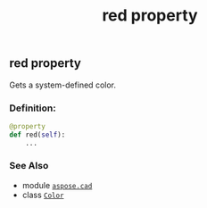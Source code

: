 ﻿---
title: red property
second_title: Aspose.CAD for Python via .NET API References
description: 
type: docs
weight: 1360
url: /python-net/aspose.cad/color/red/
is_root: false
---

## red property


Gets a system-defined color.
### Definition:
```python
@property
def red(self):
    ...
```

### See Also
* module [`aspose.cad`](../../)
* class [`Color`](/cad/python-net/aspose.cad/color)
